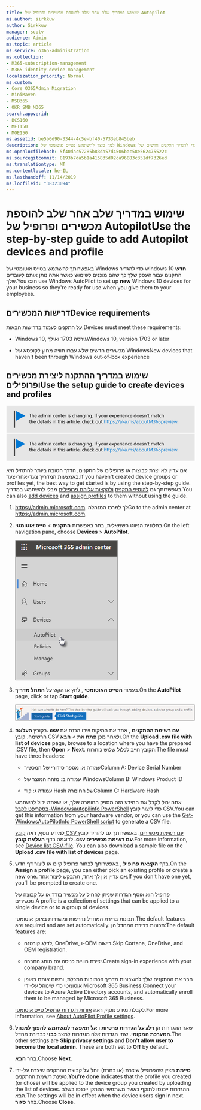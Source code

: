```yaml
---
title: שימוש במדריך שלב אחר שלב להוספת מכשירים ופרופיל של Autopilot
ms.author: sirkkuw
author: Sirkkuw
manager: scotv
audience: Admin
ms.topic: article
ms.service: o365-administration
ms.collection:
- M365-subscription-management
- M365-identity-device-management
localization_priority: Normal
ms.custom:
- Core_O365Admin_Migration
- MiniMaven
- MSB365
- OKR_SMB_M365
search.appverid:
- BCS160
- MET150
- MOE150
ms.assetid: be5b6d90-3344-4c5e-bf40-5733eb845beb
description: למד כיצד להשתמש בטייס אוטומטי של Windows כדי להגדיר התקנים חדשים של Windows 10 עבור העסק שלך.
ms.openlocfilehash: 5f40dac57285b83da57d4506bac58e562475522c
ms.sourcegitcommit: 8193b7da5b1a415835d02ca96883c351df7326ed
ms.translationtype: MT
ms.contentlocale: he-IL
ms.lasthandoff: 11/14/2019
ms.locfileid: "38323094"
---
```

# <a name="use-the-step-by-step-guide-to-add-autopilot-devices-and-profile"></a><span data-ttu-id="7126c-103">שימוש במדריך שלב אחר שלב להוספת מכשירים ופרופיל של Autopilot</span><span class="sxs-lookup"><span data-stu-id="7126c-103">Use the step-by-step guide to add Autopilot devices and profile</span></span>

<span data-ttu-id="7126c-104">באפשרותך להשתמש בטייס אוטומטי של Windows כדי להגדיר windows **חדש** 10 התקנים עבור העסק שלך כך שהם מוכנים לשימוש כאשר אתה נותן אותם לעובדים שלך.</span><span class="sxs-lookup"><span data-stu-id="7126c-104">You can use Windows AutoPilot to set up **new** Windows 10 devices for your business so they're ready for use when you give them to your employees.</span></span>
  
## <a name="device-requirements"></a><span data-ttu-id="7126c-105">דרישות המכשירים</span><span class="sxs-lookup"><span data-stu-id="7126c-105">Device requirements</span></span>

<span data-ttu-id="7126c-106">על התקנים לעמוד בדרישות הבאות:</span><span class="sxs-lookup"><span data-stu-id="7126c-106">Devices must meet these requirements:</span></span>
  
- <span data-ttu-id="7126c-107">Windows 10, גירסה 1703 ואילך</span><span class="sxs-lookup"><span data-stu-id="7126c-107">Windows 10, version 1703 or later</span></span>
    
- <span data-ttu-id="7126c-108">מכשירים חדשים שלא עברו חוויה מחוץ לקופסא של Windows</span><span class="sxs-lookup"><span data-stu-id="7126c-108">New devices that haven't been through Windows out-of-box experience</span></span>
    
## <a name="use-the-setup-guide-to-create-devices-and-profiles"></a><span data-ttu-id="7126c-109">שימוש במדריך ההתקנה ליצירת מכשירים ופרופילים</span><span class="sxs-lookup"><span data-stu-id="7126c-109">Use the setup guide to create devices and profiles</span></span>

<span data-ttu-id="7126c-110">[![תווית המיידעת אותך שמרכז הניהול משתנה ושניתן למצוא פרטים נוספים ב- aka.ms/aboutM365preview.](media/m365admincenterchanging.png)](https://docs.microsoft.com/office365/admin/microsoft-365-admin-center-preview)</span><span class="sxs-lookup"><span data-stu-id="7126c-110">[![Label to let you know the admin center is changing and you can find more details at aka.ms/aboutM365preview.](media/m365admincenterchanging.png)](https://docs.microsoft.com/office365/admin/microsoft-365-admin-center-preview)</span></span>

<span data-ttu-id="7126c-111">אם עדיין לא יצרת קבוצות או פרופילים של התקנים, הדרך הטובה ביותר להתחיל היא באמצעות המדריך צעד-אחר-צעד.</span><span class="sxs-lookup"><span data-stu-id="7126c-111">If you haven't created device groups or profiles yet, the best way to get started is by using the step-by-step guide.</span></span> <span data-ttu-id="7126c-112">באפשרותך גם [להוסיף התקנים](create-and-edit-autopilot-devices.md) [ולהקצות אליהם פרופילים](create-and-edit-autopilot-profiles.md) מבלי להשתמש במדריך.</span><span class="sxs-lookup"><span data-stu-id="7126c-112">You can also [add devices](create-and-edit-autopilot-devices.md) and [assign profiles](create-and-edit-autopilot-profiles.md) to them without using the guide.</span></span> 
  
1. <span data-ttu-id="7126c-113"><a href="https://go.microsoft.com/fwlink/p/?linkid=837890" target="_blank">https://admin.microsoft.com</a>. לך למרכז המנהלה</span><span class="sxs-lookup"><span data-stu-id="7126c-113">Go to the admin center at <a href="https://go.microsoft.com/fwlink/p/?linkid=837890" target="_blank">https://admin.microsoft.com</a>.</span></span>

2. <span data-ttu-id="7126c-114">בחלונית הניווט השמאלית, בחר באפשרות **התקנים** \> **טייס אוטומטי**.</span><span class="sxs-lookup"><span data-stu-id="7126c-114">On the left navigation pane, choose **Devices** \> **AutoPilot**.</span></span>

    ![במרכז הניהול, בחר התקנים ולאחר מכן טייס אוטומטי.](media/AutoPilot.png)
  
2. <span data-ttu-id="7126c-116">בעמוד **הטייס האוטומטי** , לחץ או הקש על **התחל מדריך**.</span><span class="sxs-lookup"><span data-stu-id="7126c-116">On the **AutoPilot** page, click or tap **Start guide**.</span></span>
    
    ![Click Start guide for step-by-step instructions for Autopilot.](media/31662655-d1e6-437d-87ea-c0dec5da56f7.png)
  
3. <span data-ttu-id="7126c-118">בקובץ **העלאה. csv עם רשימת ההתקנים** , אתר את המיקום שבו הכנת את הרשימה. קובץ CSV ולאחר מכן **פתח את** \> **הבא**.</span><span class="sxs-lookup"><span data-stu-id="7126c-118">On the **Upload .csv file with list of devices** page, browse to a location where you have the prepared .CSV file, then **Open** \> **Next**.</span></span> <span data-ttu-id="7126c-119">הקובץ חייב לכלול שלוש כותרות:</span><span class="sxs-lookup"><span data-stu-id="7126c-119">The file must have three headers:</span></span>
    
    - <span data-ttu-id="7126c-120">עמודה א: מספר סידורי של המכשיר</span><span class="sxs-lookup"><span data-stu-id="7126c-120">Column A: Device Serial Number</span></span>
    
    - <span data-ttu-id="7126c-121">עמודה ב: מזהה המוצר של Windows</span><span class="sxs-lookup"><span data-stu-id="7126c-121">Column B: Windows Product ID</span></span>
    
    - <span data-ttu-id="7126c-122">עמודה ג: קוד Hash של החומרה</span><span class="sxs-lookup"><span data-stu-id="7126c-122">Column C: Hardware Hash</span></span>
    
    <span data-ttu-id="7126c-123">אתה יכול לקבל את המידע הזה מספק החומרה שלך, או שאתה יכול להשתמש [בסקריפט לקבל-Windowsautopilinfo PowerShell](https://www.powershellgallery.com/packages/Get-WindowsAutoPilotInfo) כדי ליצור קובץ CSV.</span><span class="sxs-lookup"><span data-stu-id="7126c-123">You can get this information from your hardware vendor, or you can use the [Get-WindowsAutoPilotInfo PowerShell script](https://www.powershellgallery.com/packages/Get-WindowsAutoPilotInfo) to generate a CSV file.</span></span> 
    
    <span data-ttu-id="7126c-p103">למידע נוסף, ראה [קובץ CSV עם רשימת מכשירים](https://support.office.com/article/932e3676-2491-49f0-9177-d893d2f5276e). באפשרותך גם להוריד קובץ לדוגמה בדף **העלאת קובץ ‎.csv עם רשימת מכשירים**.</span><span class="sxs-lookup"><span data-stu-id="7126c-p103">For more information, see [Device list CSV-file](https://support.office.com/article/932e3676-2491-49f0-9177-d893d2f5276e). You can also download a sample file on the **Upload .csv file with list of devices** page.</span></span> 
    
4. <span data-ttu-id="7126c-126">בדף **הקצאת פרופיל** , באפשרותך לבחור פרופיל קיים או ליצור דף חדש.</span><span class="sxs-lookup"><span data-stu-id="7126c-126">On the **Assign a profile** page, you can either pick an existing profile or create a new one.</span></span> <span data-ttu-id="7126c-127">אם עדיין אין לך אחד, תתבקש ליצור אחד.</span><span class="sxs-lookup"><span data-stu-id="7126c-127">If you don't have one yet, you'll be prompted to create one.</span></span> 
    
    <span data-ttu-id="7126c-128">פרופיל הוא אוסף הגדרות שניתן להחיל על מכשיר בודד או על קבוצה של מכשירים.</span><span class="sxs-lookup"><span data-stu-id="7126c-128">A profile is a collection of settings that can be applied to a single device or to a group of devices.</span></span>
    
    <span data-ttu-id="7126c-129">תכונות ברירת המחדל נדרשות ומוגדרות באופן אוטומטי.</span><span class="sxs-lookup"><span data-stu-id="7126c-129">The default features are required and are set automatically.</span></span> <span data-ttu-id="7126c-130">תכונות ברירת המחדל הן:</span><span class="sxs-lookup"><span data-stu-id="7126c-130">The default features are:</span></span>
    
    - <span data-ttu-id="7126c-131">לדלג קורטנה, OneDrive, ו-OEM רישום.</span><span class="sxs-lookup"><span data-stu-id="7126c-131">Skip Cortana, OneDrive, and OEM registration.</span></span>
    
    - <span data-ttu-id="7126c-132">יצירת חוויית כניסה עם מותג החברה.</span><span class="sxs-lookup"><span data-stu-id="7126c-132">Create sign-in experience with your company brand.</span></span>
    
    - <span data-ttu-id="7126c-133">חבר את ההתקנים שלך לחשבונות מדריך הכתובות התכלת, ורשום אותם באופן אוטומטי כדי שינוהל על-ידי Microsoft 365 Business.</span><span class="sxs-lookup"><span data-stu-id="7126c-133">Connect your devices to Azure Active Directory accounts, and automatically enroll them to be managed by Microsoft 365 Business.</span></span>
    
    <span data-ttu-id="7126c-134">לקבלת מידע נוסף, ראה [אודות הגדרות פרופיל טייס אוטומטי](autopilot-profile-settings.md).</span><span class="sxs-lookup"><span data-stu-id="7126c-134">For more information, see [About AutoPilot Profile settings](autopilot-profile-settings.md).</span></span> 
    
5. <span data-ttu-id="7126c-135">שאר ההגדרות הן **דלג על הגדרות פרטיות** ו **אל תאפשר למשתמש להפוך למנהל המערכת המקומי**. שתי הגדרות אלה מוגדרות למצב **כבוי** כברירת מחדל.</span><span class="sxs-lookup"><span data-stu-id="7126c-135">The other settings are **Skip privacy settings** and **Don't allow user to become the local admin**. These are both set to **Off** by default.</span></span> 
    
    <span data-ttu-id="7126c-136">בחר **הבא**.</span><span class="sxs-lookup"><span data-stu-id="7126c-136">Choose **Next**.</span></span>
    
6. <span data-ttu-id="7126c-137">**סיימת** מציין שהפרופיל שיצרת (או בחרת) יוחל על קבוצת ההתקנים שיצרת על-ידי טעינת רשימת ההתקנים.</span><span class="sxs-lookup"><span data-stu-id="7126c-137">**You're done** indicates that the profile you created (or chose) will be applied to the device group you created by uploading the list of devices.</span></span> <span data-ttu-id="7126c-138">ההגדרות ייכנסו לתוקף כאשר משתמשי ההתקן ייכנסו בשלב הבא.</span><span class="sxs-lookup"><span data-stu-id="7126c-138">The settings will be in effect when the device users sign in next.</span></span> <span data-ttu-id="7126c-139">בחר **סגור**.</span><span class="sxs-lookup"><span data-stu-id="7126c-139">Choose **Close**.</span></span>
    